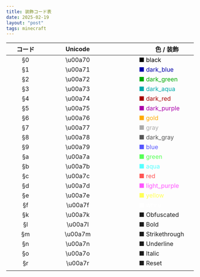 ```yaml
---
title: 装飾コード表
date: 2025-02-19
layout: "post"
tags: minecraft
---
```


|      コード      |     Unicode      | 　　&emsp;&emsp;&emsp;&emsp;　色 / 装飾                           |
| :--------------: | :--------------: | :---------------------------------------------------------------- |
|        §0        |     \u00a70      | <span style="color: black">　　　　 ■ black</span>                |
|        §1        |     \u00a71      | <span style="color: #0000aa">　　　　 ■ dark_blue</span>          |
|        §2        |     \u00a72      | <span style="color: #00aa00">　　　　 ■ dark_green</span>         |
|        §3        |     \u00a73      | <span style="color: #00aaaa">　　　　 ■ dark_aqua</span>          |
|        §4        |     \u00a74      | <span style="color: #aa0000">　　　　 ■ dark_red</span>           |
|        §5        |     \u00a75      | <span style="color: #aa00aa">　　　　 ■ dark_purple</span>        |
|        §6        |     \u00a76      | <span style="color: #ffaa00">　　　　 ■ gold</span>               |
|        §7        |     \u00a77      | <span style="color: #aaaaaa">　　　　 ■ gray</span>               |
|        §8        |     \u00a78      | <span style="color: #555555">　　　　 ■ dark_gray</span>          |
|        §9        |     \u00a79      | <span style="color: #5555ff">　　　　 ■ blue</span>               |
|        §a        |     \u00a7a      | <span style="color: #55ff55">　　　　 ■ green</span>              |
|        §b        |     \u00a7b      | <span style="color: #55ffff">　　　　 ■ aqua</span>               |
|        §c        |     \u00a7c      | <span style="color: #ff5555">　　　　 ■ red</span>                |
|        §d        |     \u00a7d      | <span style="color: #ff55ff">　　　　 ■ light_purple</span>       |
|        §e        |     \u00a7e      | <span style="color: #ffff55">　　　　 ■ yellow</span>             |
|        §f        |     \u00a7f      | <span style="color: #ffffff">　　　　 ■ white</span>              |
|        §k        |     \u00a7k      | <span class="blink reset">　　　　 ■ Obfuscated</span>            |
|        §l        |     \u00a7l      | <span class="bold reset">　　　　 ■ Bold</span>                   |
|        §m        |     \u00a7m      | <span class="strikethrough reset">　　　　 ■ Strikethrough</span> |
|        §n        |     \u00a7n      | <span class="underline reset">　　　　 ■ Underline</span>         |
|        §o        |     \u00a7o      | <span class="italic reset">　　　　 ■ Italic</span>               |
|        §r        |     \u00a7r      | <span class="reset">　　　　 ■ Reset</span>                       |
| <img width=150/> | <img width=250/> | <img width=300/>                                                  |
